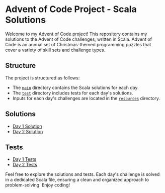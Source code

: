 # Advent of Code Project - Scala Solutions

Welcome to my Advent of Code project! This repository contains my solutions to the Advent of Code challenges, written in
Scala. Advent of Code is an annual set of Christmas-themed programming puzzles that cover a variety of skill sets and
challenge types.

## Structure

The project is structured as follows:

- The [`main`](src/main) directory contains the Scala solutions for each day.
- The [`test`](src/test) directory includes tests for each day's solutions.
- Inputs for each day's challenges are located in the [`resources`](src/main/resources) directory.

## Solutions

- [Day 1 Solution](src/main/scala/day1/Day1.scala)
- [Day 2 Solution](src/main/scala/day2/Day2.scala)

## Tests

- [Day 1 Tests](src/test/scala/day1/Day1Test.scala)
- [Day 2 Tests](src/test/scala/day2/Day2Test.scala)

Feel free to explore the solutions and tests. Each day's challenge is solved in a dedicated Scala file, ensuring a clean
and organized approach to problem-solving. Enjoy coding!